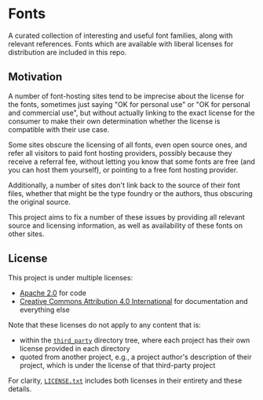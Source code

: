 # Fonts

A curated collection of interesting and useful font families, along with
relevant references. Fonts which are available with liberal licenses for
distribution are included in this repo.

## Motivation

A number of font-hosting sites tend to be imprecise about the license for the
fonts, sometimes just saying "OK for personal use" or "OK for personal and
commercial use", but without actually linking to the exact license for the
consumer to make their own determination whether the license is compatible with
their use case.

Some sites obscure the licensing of all fonts, even open source ones, and refer
all visitors to paid font hosting providers, possibly because they receive a
referral fee, without letting you know that some fonts are free (and you can
host them yourself), or pointing to a free font hosting provider.

Additionally, a number of sites don't link back to the source of their font
files, whether that might be the type foundry or the authors, thus obscuring the
original source.

This project aims to fix a number of these issues by providing all relevant
source and licensing information, as well as availability of these fonts on
other sites.

## License

This project is under multiple licenses:

* [Apache 2.0](APACHE-2.0.txt) for code
* [Creative Commons Attribution 4.0 International](CC-BY-4.0.txt) for
  documentation and everything else

Note that these licenses do not apply to any content that is:

* within the [`third_party`](third_party) directory tree, where each project
  has their own license provided in each directory
* quoted from another project, e.g., a project author's description of
  their project, which is under the license of that third-party project

For clarity, [`LICENSE.txt`](LICENSE.txt) includes both licenses in their
entirety and these details.

